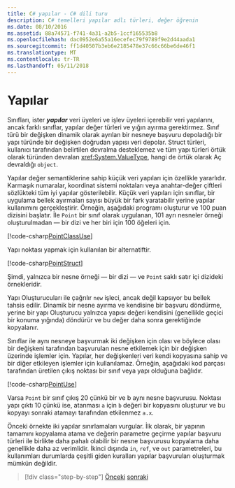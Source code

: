 ```yaml
---
title: C# yapılar - C# dili turu
description: C# temelleri yapılar adlı türleri, değer öğrenin
ms.date: 08/10/2016
ms.assetid: 88a74571-f741-4a31-a2b5-1ccf165535b8
ms.openlocfilehash: dac0952e6a55a16ecefec79f9789f9e2d44aada1
ms.sourcegitcommit: ff1d40507b3eb6e2185478e37c66c66be6de46f1
ms.translationtype: MT
ms.contentlocale: tr-TR
ms.lasthandoff: 05/11/2018
---
```

# <a name="structs"></a>Yapılar

Sınıfları, ister ***yapılar*** veri üyeleri ve işlev üyeleri içerebilir veri yapılarını, ancak farklı sınıflar, yapılar değer türleri ve yığın ayırma gerektirmez. Sınıf türü bir değişken dinamik olarak ayrılan bir nesneye başvuru depoladığı bir yapı türünde bir değişken doğrudan yapısı veri depolar. Struct türleri, kullanıcı tarafından belirtilen devralma desteklemez ve tüm yapı türleri örtük olarak türünden devralan <xref:System.ValueType>, hangi de örtük olarak Aç devraldığı `object`.

Yapılar değer semantiklerine sahip küçük veri yapıları için özellikle yararlıdır. Karmaşık numaralar, koordinat sistemi noktaları veya anahtar-değer çiftleri sözlükteki tüm iyi yapılar gösterilebilir. Küçük veri yapıları için sınıflar, bir uygulama bellek ayırmaları sayısı büyük bir fark yaratabilir yerine yapılar kullanımını gerçekleştirir. Örneğin, aşağıdaki programı oluşturur ve 100 puan dizisini başlatır. İle `Point` bir sınıf olarak uygulanan, 101 ayrı nesneler örneği oluşturulmadan — bir dizi ve her biri için 100 öğeleri için.

[!code-csharp[PointClassUse](../../../samples/snippets/csharp/tour/structs/Program.cs#L5-L13)]

Yapı noktası yapmak için kullanılan bir alternatiftir.

[!code-csharp[PointStruct](../../../samples/snippets/csharp/tour/structs/Point.cs#L3-L11)]

Şimdi, yalnızca bir nesne örneği — bir dizi — ve `Point` saklı satır içi dizideki örnekleridir.

Yapı Oluşturucuları ile çağrılır `new` işleci, ancak değil kapsıyor bu bellek tahsis edilir. Dinamik bir nesne ayırma ve kendisine bir başvuru döndürme, yerine bir yapı Oluşturucu yalnızca yapısı değeri kendisini (genellikle geçici bir konuma yığında) döndürür ve bu değer daha sonra gerektiğinde kopyalanır.

Sınıflar ile aynı nesneye başvurmak iki değişken için olası ve böylece olası bir değişkeni tarafından başvurulan nesne etkilemek için bir değişken üzerinde işlemler için. Yapılar, her değişkenleri veri kendi kopyasına sahip ve bir diğer etkileyen işlemler için kullanılamaz. Örneğin, aşağıdaki kod parçası tarafından üretilen çıkış noktası bir sınıf veya yapı olduğuna bağlıdır.

[!code-csharp[PointUse](../../../samples/snippets/csharp/tour/structs/Program.cs#L19-L22)]

Varsa `Point` bir sınıf çıkış 20 çünkü bir ve b aynı nesne başvurusu. Noktası yapı çıktı 10 çünkü ise, atanması `a` için `b` değeri bir kopyasını oluşturur ve bu kopyayı sonraki atamayı tarafından etkilenmez `a.x`.

Önceki örnekte iki yapılar sınırlamaları vurgular. İlk olarak, bir yapının tamamını kopyalama atama ve değerin parametre geçirme yapılar başvuru türleri ile birlikte daha pahalı olabilir bir nesne başvurusu kopyalama daha genellikle daha az verimlidir. İkinci dışında `in`, `ref`, ve `out` parametreleri, bu kullanımları durumlarda çeşitli giden kuralları yapılar başvuruları oluşturmak mümkün değildir.

>[!div class="step-by-step"]
[Önceki](classes-and-objects.md)
[sonraki](arrays.md)
